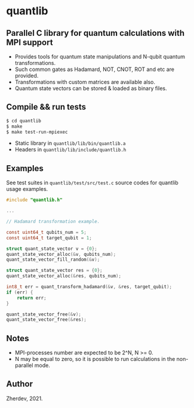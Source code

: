 quantlib
========

Parallel C library for quantum calculations with MPI support
------------------------------------------------------------

* Provides tools for quantum state manipulations and N-qubit quantum transformations.
* Such common gates as Hadamard, NOT, CNOT, ROT and etc are provided.
* Transformations with custom matrices are available also.
* Quantum state vectors can be stored & loaded as binary files.

Compile && run tests
-----------------------

```bash
$ cd quantlib
$ make
$ make test-run-mpiexec
```

* Static library in `quantlib/lib/bin/quantlib.a`
* Headers in `quantlib/lib/include/quantlib.h`

Examples
--------

See test suites in `quantlib/test/src/test.c` source codes for quantlib usage examples.

```c
#include "quantlib.h"

...

// Hadamard transformation example.

const uint64_t qubits_num = 5;
const uint64_t target_qubit = 1;

struct quant_state_vector v = {0};
quant_state_vector_alloc(&v, qubits_num);
quant_state_vector_fill_random(&v);

struct quant_state_vector res = {0};
quant_state_vector_alloc(&res, qubits_num);

int8_t err = quant_transform_hadamard(&v, &res, target_qubit);
if (err) {
    return err;
}

quant_state_vector_free(&v);
quant_state_vector_free(&res);
```

Notes
-----

* MPI-processes number are expected to be 2^N, N >= 0.
* N may be equal to zero, so it is possible to run calculations in the non-parallel mode.

Author
------

Zherdev, 2021.
